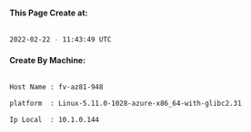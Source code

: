 
   
#### This Page Create at:

```bash

2022-02-22 - 11:43:49 UTC

```

#### Create By Machine:

```bash

Host Name : fv-az81-948

platform  : Linux-5.11.0-1028-azure-x86_64-with-glibc2.31

Ip Local  : 10.1.0.144

```

